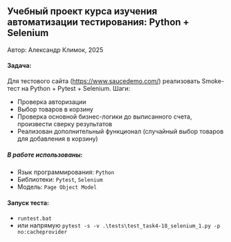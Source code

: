 ## Учебный проект курса изучения автоматизации тестирования: Python + Selenium
Автор: Александр Климок, 2025

#### Задача:
Для тестового сайта (https://www.saucedemo.com/) реализовать Smoke-тест на Python + Pytest + Selenium.
Шаги:
- Проверка авторизации
- Выбор товаров в корзину
- Проверка основной бизнес-логики до выписанного счета, произвести сверку результатов
- Реализован дополнительный функционал (случайный выбор товаров для добавления в корзину)
 
##### В работе использованы:
- Язык программирования: `Python`
- Библиотеки: `Pytest`, `Selenium`
- Модель: `Page Object Model`
  

#### Запуск теста: 
- `runtest.bat`
- или напрямую `pytest -s -v .\tests\test_task4-18_selenium_1.py -p no:cacheprovider`
